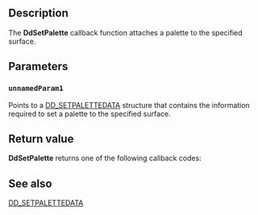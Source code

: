 ## Description

The **DdSetPalette** callback function attaches a palette to the specified surface.

## Parameters

### `unnamedParam1`

Points to a [DD_SETPALETTEDATA](https://learn.microsoft.com/windows/desktop/api/ddrawint/ns-ddrawint-dd_setpalettedata) structure that contains the information required to set a palette to the specified surface.

## Return value

**DdSetPalette** returns one of the following callback codes:

## See also

[DD_SETPALETTEDATA](https://learn.microsoft.com/windows/desktop/api/ddrawint/ns-ddrawint-dd_setpalettedata)